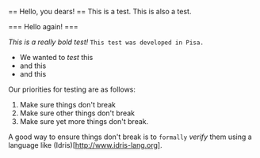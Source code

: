 == Hello, you dears! ==
This is a test.
This is also a test.

=== Hello again! ===

*This is a really bold test!*
`This test was developed in Pisa.`

* We wanted to *test* this
* and this
* and this

Our priorities for testing are as follows:
1. Make sure things don't break
2. Make sure other things don't break
3. Make sure yet more things don't break.

A good way to ensure things don't break is to `formally` *verify* them using
a language like (Idris)[http://www.idris-lang.org].

